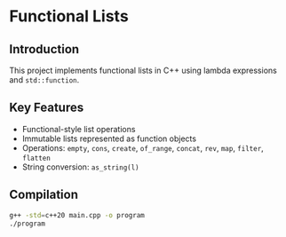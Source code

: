 # Functional Lists

## Introduction
This project implements functional lists in C++ using lambda expressions and `std::function`.

## Key Features
- Functional-style list operations
- Immutable lists represented as function objects
- Operations: `empty`, `cons`, `create`, `of_range`, `concat`, `rev`, `map`, `filter`, `flatten`
- String conversion: `as_string(l)`

## Compilation
```sh
g++ -std=c++20 main.cpp -o program
./program
```
